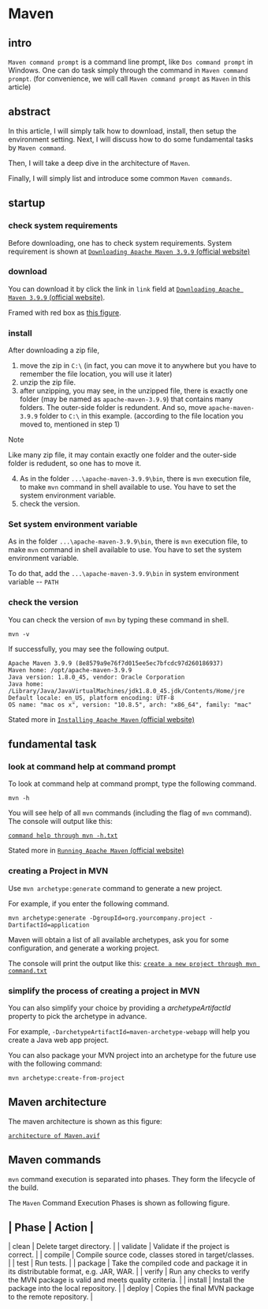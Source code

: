 # Maven 
## intro
`Maven command prompt` is a command line prompt, like `Dos command prompt` in Windows. One can do task simply through the command in `Maven command prompt`. (for convenience, we will call `Maven command prompt` as `Maven` in this article)

## abstract
In this article, I will simply talk how to download, install, then setup the environment setting. Next, I will discuss how to do some fundamental tasks by `Maven command`. 

Then, I will take a deep dive in the architecture of `Maven`.

Finally, I will simply list and introduce some common `Maven commands`.

## startup
### check system requirements
Before downloading, one has to check system requirements. System requirement is shown at [`Downloading Apache Maven 3.9.9` (official website)](https://maven.apache.org/download.cgi?.)

### download 
You can download it by click the link in `link` field at [`Downloading Apache Maven 3.9.9` (official website)](https://maven.apache.org/download.cgi?.). 

Framed with red box as [this figure](https://github.com/40843245/tool/blob/main/command%20line%20tool/Maven/attachment/figure/Download%20Apache-Maven%20project.png).

### install
After downloading a zip file, 

1. move the zip in `C:\` (in fact, you can move it to anywhere but you have to remember the file location, you will use it later)
2. unzip the zip file.
3. after unzipping, you may see, in the unzipped file, there is exactly one folder (may be named as `apache-maven-3.9.9`) that contains many folders. The outer-side folder is redundent. And so, move `apache-maven-3.9.9` folder to `C:\` in this example. (according to the file location you moved to, mentioned in step 1)

> [!NOTE]
> Like many zip file, it may contain exactly one folder and the outer-side folder is redudent, so one has to move it. 

4. As in the folder `...\apache-maven-3.9.9\bin`, there is `mvn` execution file, to make `mvn` command in shell available to use. You have to set the system environment variable.
5. check the version.
### Set system environment variable
As in the folder `...\apache-maven-3.9.9\bin`, there is `mvn` execution file, to make `mvn` command in shell available to use. You have to set the system environment variable. 

To do that, add the `...\apache-maven-3.9.9\bin` in system environment variable -- `PATH`

### check the version
You can check the version of `mvn` by typing these command in shell.

```
mvn -v
```

If successfully, you may see the following output.

```
Apache Maven 3.9.9 (8e8579a9e76f7d015ee5ec7bfcdc97d260186937)
Maven home: /opt/apache-maven-3.9.9
Java version: 1.8.0_45, vendor: Oracle Corporation
Java home: /Library/Java/JavaVirtualMachines/jdk1.8.0_45.jdk/Contents/Home/jre
Default locale: en_US, platform encoding: UTF-8
OS name: "mac os x", version: "10.8.5", arch: "x86_64", family: "mac"
```

Stated more in [`Installing Apache Maven` (official website)](https://maven.apache.org/install.html)

## fundamental task
### look at command help at command prompt
To look at command help at command prompt, type the following command.

```
mvn -h
```

You will see help of all `mvn` commands (including the flag of `mvn` command). The console will output like this:

[`command help through mvn -h.txt`](https://github.com/40843245/tool/blob/main/command%20line%20tool/Maven/attachment/shell/output/command%20help%20through%20mvn%20-h.txt)

Stated more in [`Running Apache Maven` (official website)](https://maven.apache.org/run.html)


### creating a Project in MVN
Use `mvn archetype:generate` command to generate a new project.

For example, if you enter the following command.

```
mvn archetype:generate -DgroupId=org.yourcompany.project -DartifactId=application
```

Maven will obtain a list of all available archetypes, ask you for some configuration, and generate a working project. 

The console will print the output like this: [`create a new project through mvn command.txt`](https://github.com/40843245/tool/blob/main/command%20line%20tool/Maven/attachment/shell/output/create%20a%20new%20project%20through%20mvn%20command.txt)

### simplify the process of creating a project in MVN

You can also simplify your choice by providing a _archetypeArtifactId_ property to pick the archetype in advance. 

For example, `-DarchetypeArtifactId=maven-archetype-webapp` will help you create a Java web app project.

You can also package your MVN project into an archetype for the future use with the following command:

```
mvn archetype:create-from-project
```

## Maven architecture
The maven architecture is shown as this figure:

[`architecture of Maven.avif`](https://raw.githubusercontent.com/40843245/tool/refs/heads/main/command%20line%20tool/Maven/attachment/figure/architecture%20of%20Maven.avif)

## Maven commands
`mvn` command execution is separated into phases. They form the lifecycle of the build.

The `Maven` Command Execution Phases is shown as following figure.

| Phase | Action | 
------------------
| clean | Delete target directory. |
| validate | Validate if the project is correct. |
| compile | Compile source code, classes stored in target/classes. |
| test | Run tests. |
| package | Take the compiled code and package it in its distributable format, e.g. JAR, WAR. |
| verify | Run any checks to verify the MVN package is valid and meets quality criteria. |
| install | Install the package into the local repository. |
| deploy | Copies the final MVN package to the remote repository. |
